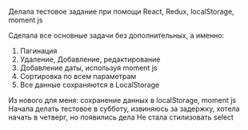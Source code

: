 Делала тестовое задание при помощи React, Redux, localStorage, moment js

Сделала все основные задачи без дополнительных, а именно:
1) Пагинация
2) Удаление, Добавление, редактирование
3) Добавление даты, используя moment js
4) Сортировка по всем параметрам
5) Все данные сохраняются в LocalStorage

Из нового для меня: cохранение данных в localStorage, moment js 
Начала делать тестовое в субботу, извиняюсь за задержку, хотела начать в четверг, но появились дела
Не стала стилизовать select
